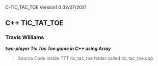 C-TIC_TAC_TOE Version1.0 02/07/2021
## C++ TIC_TAT_TOE
### Travis Williams
***two-player Tic Tac Toe game in C++ using Array***
>Source Code inside TTT tic_tac_toe folder called tic_tac_toe.cpp
